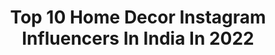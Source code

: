 ---
title: Top 10 Home Decor Instagram Influencers In India In 2022
description: >-
  Find top home decor Instagram influencers in India in 2022. Most popular hashtags: #homedecor #instagram #instagood #photography.
platform: Instagram
hits: 331
text_top: Identify the best Instagram profiles on inBeat.
text_bottom: Our search engine has 331 Instagram influencers like this in India for you to contact.
profiles:
  - username: "prerna.srivastava09"
    fullname: >-
      Prerna Srivastava
    bio: >-
      #fashion #influencer | #plussizemodel | Novel #homedecor #enthusiast @the_nw_decorholic_intown & #doghooman @hazel_the_amstaffpup
    location: "India"
    followers: 27413
    engagement: 194
    commentsToLikes: 0.013370
    id: ckf5w9o45rbxr0j23x43f794i
    verified: false
    hashtags: "#sizeisjustanumber, #beautifulhomes, #ootdfashion, #love"
  - username: "texasbluebungalow"
    fullname: >-
      DeeDee Campbell
    bio: >-
      Living in a 1922 Blue Craftsman Bungalow Cat Mama I love Red! I love old stuff! DM me for collaboration #mycolorfull_homedecor #1922bluebungalow
    location: "India"
    followers: 9030
    engagement: 533
    commentsToLikes: 0.201253
    id: ck5c4w4ji28ja0i118vqvmhc9
    verified: false
    hashtags: "#designdecorlovers, #houseandhome, #vintagecrushin, #mypastperfectfind"
  - username: "designdecoranddisha"
    fullname: >-
      Disha Mishra Dubey
    bio: >-
      #HousetoHome #YouTuber #DecorBlogger #DIY #ContentCreator #HomeDecor #Gardening #HomeMakeover #BudgetDecorating #Art #Craft #CreativeTribe New Video👇
    location: "India"
    followers: 50200
    engagement: 182
    commentsToLikes: 0.030219
    id: ck8t3pabj3z5l0j78ahmk8x6g
    verified: false
    hashtags: "#indianblogger, #bamboobasket, #indiandecor, #housetohome"
  - username: "avanifashionbeautydecor"
    fullname: >-
      Avani (FASHION BEAUTY DECOR)
    bio: >-
      Indian-American 'Social Media INFLUENCER' ▪Entrepreneur ▪ Interior Designer ▪ Mommy ▪Wifey ▪ Style Blogger Collab? DM admin: @homedecor_inspirations
    location: "India"
    followers: 163929
    engagement: 111
    commentsToLikes: 0.020178
    id: ck5py6blluizu0i11gs4cidm0
    verified: false
    hashtags: "#nordstromanniversarysale, #womensupportingwomen, #nordstrom, #sheinofficial"
  - username: "madirakshi_"
    fullname: >-
      Madirakshi
    bio: >-
      ❤Spread love everywhere you go❤ For any business/work queries and paid brand collaborations mail us @ reach2madirakshi@gmail.com Snapchat madirakshi9
    location: "India"
    followers: 163774
    engagement: 512
    commentsToLikes: 0.037657
    id: ck1369hfc5erm0i19bqg15zs3
    verified: true
    hashtags: "#festival, #happydiwali20, #rangoli, #art"
  - username: "yzack_maniya"
    fullname: >-
      VAISHAK.U 🔹
    bio: >-
      ^MALLU BOY🔰 ^KANHANGAD🔰 ^BORN DAY MAY 11🔰 ^PHOTO DESIGN🖌️ ^@_yz_design_ SUPPORT🤝 ^#design 🖤 ^SINGLE 💕🤗 ^WHATSAPP_-9961940988 ☯️☯️☯️☯️☯️☯️☯️☯️☯️☯️☯️
    location: "India"
    followers: 2597
    engagement: 1931
    commentsToLikes: 0.082257
    id: ck9whme25yj640j78o5ommoln
    verified: false
    hashtags: "#jeep, #photooftheday, #gymmotivation, #entekeralam"
  - username: "vyshakhkc"
    fullname: >-
      __~ 007_VYSHAKH~___ kc__
    bio: >-
      📱__MoBile___TecHniCian__📱 💙 KSU 💙 KL __71 BoY 🌳 SB fan 🥰
    location: "India"
    followers: 2747
    engagement: 2311
    commentsToLikes: 0.138609
    id: ck9whz9eo04hz0j787uyzxz6b
    verified: false
    hashtags: "#instagramlover, #black, #godsowncountry, #malappuram"
  - username: "siya0_23"
    fullname: >-
      ❤️🇸​🇮​🇾​🇦​❤️
    bio: >-
      ❤️#modal, 🏡#chandigarh 🖤#single
    location: "India"
    followers: 2398
    engagement: 2452
    commentsToLikes: 0.067964
    id: ckap7mxe7koo10i78gk0cdpz5
    verified: false
    hashtags: "#vintage, #time, #picture, #success"
  - username: "roopaltyagi06"
    fullname: >-
      Roopal Tyagi
    bio: >-
      DM for collaborations.🦄✨🧿
    location: "India"
    followers: 227621
    engagement: 312
    commentsToLikes: 0.015212
    id: ck15qb62j1zwd0i193wqm5q0p
    verified: true
    hashtags: "#diwalilook, #happydhanteras, #look, #bossbabe"
  - username: "ms.journo_"
    fullname: >-
      MUNEETA ANEJA| Influencer
    bio: >-
      📍𝑭𝒂𝒔𝒉𝒊𝒐𝒏•𝑳𝒊𝒇𝒆𝒔𝒕𝒚𝒍𝒆•𝑮𝒓𝒂𝒕𝒊𝒕𝒖𝒅𝒆🙏 📍𝑷𝑹 𝑬𝒙𝒆𝒄𝒖𝒕𝒊𝒗𝒆,𝑫𝑷𝑹 📍𝑭𝒆𝒂𝒕𝒖𝒓𝒆𝒅 𝒊𝒏 @middayindia & @officialsocialsamosa 📍𝑩𝒚𝒍𝒊𝒏𝒆-𝑻𝑶𝑰 📍𝑨𝒃𝒃𝒆𝒚 𝑴𝒂𝒕𝒉𝒆𝒘 𝑴𝒆𝒎𝒐𝒓𝒊𝒂𝒍 𝑨𝒘𝒂𝒓𝒅-𝑱𝒐𝒖𝒓𝒏𝒂𝒍𝒊𝒔𝒎
    location: "India"
    followers: 20407
    engagement: 318
    commentsToLikes: 0.269575
    id: ck5zvfh3j44vm0i14k6abkeum
    verified: false
    hashtags: "#gothgirl, #parisianstyle, #homedecor, #italianstyle"
---